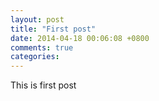 ```yaml
---
layout: post
title: "First post"
date: 2014-04-18 00:06:08 +0800
comments: true
categories: 
---
```

This is first post
